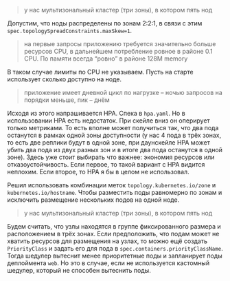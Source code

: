 > у нас мультизональный кластер (три зоны), в котором пять нод

Допустим, что ноды распределены по зонам 2:2:1, в связи с этим `spec.topologySpreadConstraints.maxSkew=1`.
> на первые запросы приложению требуется значительно больше ресурсов CPU, в дальнейшем потребление ровное в районе 0.1 CPU. По памяти всегда “ровно” в районе 128M memory

В таком случае лимиты по CPU не указываем. Пусть на старте использует сколько доступно на ноде.
> приложение имеет дневной цикл по нагрузке – ночью запросов на порядки меньше, пик – днём

Исходя из этого напрашивается HPA. Спека в `hpa.yaml`. Но в использовании HPA есть недостаток. При скейле вниз он оперирует только метриками. То есть вполне может получиться так, что два пода останутся в рамках одной зоны доступности (у нас 4 пода в трёх зонах, то есть две реплики будут в одной зоне, при даунскейле HPA может убить два пода из двух разных зон и в итоге два пода останутся в одной зоне). Здесь уже стоит выбирать что важнее: экономия ресурсов или отказоустойчивость. Если первое, то такой вариант с HPA видится неплохим. Если второе, то HPA я бы в целом не использовал.

Решил использовать комбинации меток `topology.kubernetes.io/zone` и `kubernetes.io/hostname`. Чтобы разместить поды равномерно по зонам и исключить размещение нескольких подов на одной ноде.

>у нас мультизональный кластер (три зоны), в котором пять нод

Будем считать, что узлы находятся в группе фиксированного размера и расположением в трёх зонах. Если предположить, что подам может не хватить ресурсов для размещения на узлах, то можно ещё создать `PriorityClass` и задать его для пода в `spec.containers.priorityClassName`. Тогда шедулер вытеснит менее приоритетные поды и запланирует поды деплоймента `web`. Но это в случае, если не используется кастомный шедулер, который не способен вытеснить поды.
